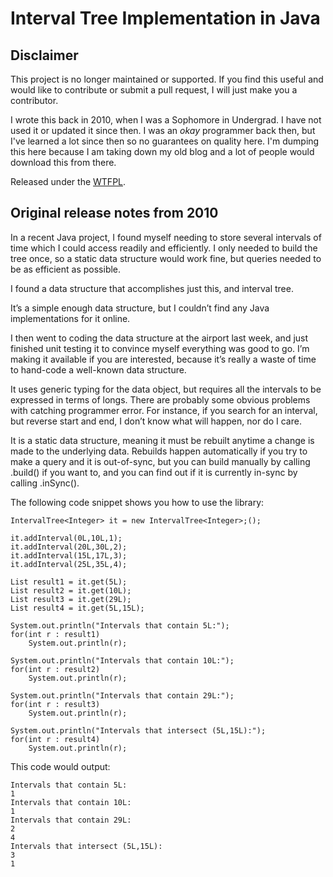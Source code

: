 Interval Tree Implementation in Java
====================================

## Disclaimer

This project is no longer maintained or supported. If you find this useful and would like to contribute or submit a pull request, I will just make you a contributor.

I wrote this back in 2010, when I was a Sophomore in Undergrad. I have not used it or updated it since then. I was an _okay_ programmer back then, but I've learned a lot since then so no guarantees on quality here. I'm dumping this here because I am taking down my old blog and a lot of people would download this from there.

Released under the [WTFPL](http://en.wikipedia.org/wiki/WTFPL).

## Original release notes from 2010

In a recent Java project, I found myself needing to store several intervals of time which I could access readily and efficiently.  I only needed to build the tree once, so a static data structure would work fine, but queries needed to be as efficient as possible.

I found a data structure that accomplishes just this, and interval tree.

It’s a simple enough data structure, but I couldn’t find any Java implementations for it online.

I then went to coding the data structure at the airport last week, and just finished unit testing it to convince myself everything was good to go.  I’m making it available if you are interested, because it’s really a waste of time to hand-code a well-known data structure.

It uses generic typing for the data object, but requires all the intervals to be expressed in terms of longs.  There are probably some obvious problems with catching programmer error.  For instance, if you search for an interval, but reverse start and end, I don’t know what will happen, nor do I care.

It is a static data structure, meaning it must be rebuilt anytime a change is made to the underlying data.  Rebuilds happen automatically if you try to make a query and it is out-of-sync, but you can build manually by calling .build() if you want to, and you can find out if it is currently in-sync by calling .inSync().

The following code snippet shows you how to use the library:

```
IntervalTree<Integer> it = new IntervalTree<Integer>;();
 
it.addInterval(0L,10L,1);
it.addInterval(20L,30L,2);
it.addInterval(15L,17L,3);
it.addInterval(25L,35L,4);

List result1 = it.get(5L);
List result2 = it.get(10L);
List result3 = it.get(29L);
List result4 = it.get(5L,15L);

System.out.println("Intervals that contain 5L:");
for(int r : result1)
    System.out.println(r);

System.out.println("Intervals that contain 10L:");
for(int r : result2)
    System.out.println(r);

System.out.println("Intervals that contain 29L:");
for(int r : result3)
    System.out.println(r);
     
System.out.println("Intervals that intersect (5L,15L):");
for(int r : result4)
    System.out.println(r);
```

This code would output:

```
Intervals that contain 5L:
1
Intervals that contain 10L:
1
Intervals that contain 29L:
2
4
Intervals that intersect (5L,15L):
3
1
```